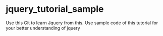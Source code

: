 jquery_tutorial_sample
======================

Use this Git to learn Jquery from this. Use sample code of this tutorial for your better understanding of jquery

